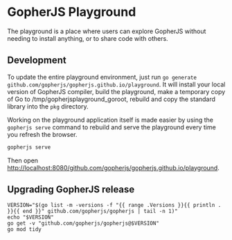 # GopherJS Playground

The playground is a place where users can explore GopherJS without needing to install anything, or to share code with others.

## Development

To update the entire playground environment, just run `go generate github.com/gopherjs/gopherjs.github.io/playground`. It will install your local version of GopherJS compiler, build the playground, make a temporary copy of Go to /tmp/gopherjsplayground_goroot, rebuild and copy the standard library into the `pkg` directory.

Working on the playground application itself is made easier by using the `gopherjs serve` command to rebuild and serve the playground every time you refresh the browser.

```bash
gopherjs serve
```

Then open <http://localhost:8080/github.com/gopherjs/gopherjs.github.io/playground>.

## Upgrading GopherJS release

```shell
VERSION="$(go list -m -versions -f "{{ range .Versions }}{{ println . }}{{ end }}" github.com/gopherjs/gopherjs | tail -n 1)"
echo "$VERSION"
go get -v "github.com/gopherjs/gopherjs@$VERSION"
go mod tidy
```
